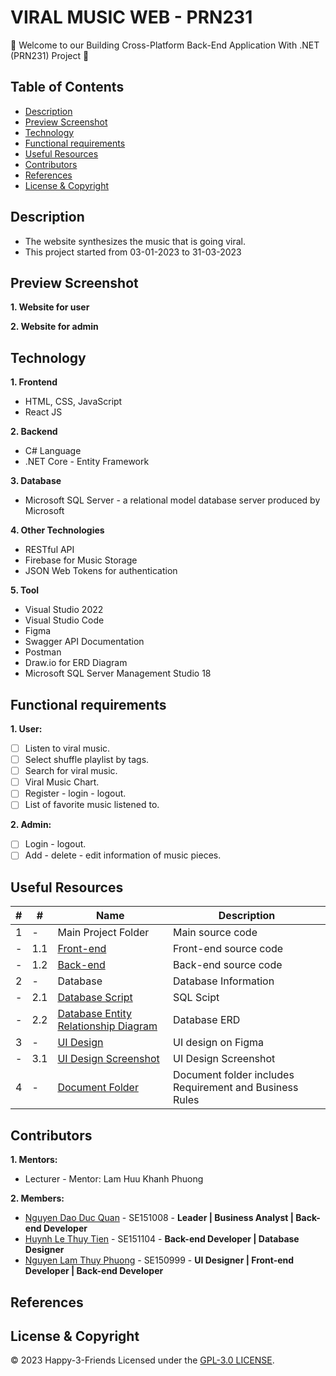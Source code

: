 # VIRAL MUSIC WEB - PRN231

:wave: Welcome to our Building Cross-Platform Back-End Application With .NET (PRN231) Project :wave:

## Table of Contents
- [Description](#description)
- [Preview Screenshot](#preview-screenshot)
- [Technology](#technology)
- [Functional requirements](#functional-requirements)
- [Useful Resources](#useful-resources)
- [Contributors](#contributors)
- [References](#references)
- [License & Copyright](#license--copyright)

## Description
- The website synthesizes the music that is going viral.
- This project started from 03-01-2023 to 31-03-2023

## Preview Screenshot

**1. Website for user**

**2. Website for admin**
  
## Technology
**1. Frontend**
  - HTML, CSS, JavaScript
  - React JS

**2. Backend**
  - C# Language
  - .NET Core - Entity Framework

**3. Database**
  - Microsoft SQL Server - a relational model database server produced by Microsoft

**4. Other Technologies**
- RESTful API
- Firebase for Music Storage
- JSON Web Tokens for authentication

**5. Tool**
  - Visual Studio 2022
  - Visual Studio Code 
  - Figma
  - Swagger API Documentation
  - Postman
  - Draw.io for ERD Diagram
  - Microsoft SQL Server Management Studio 18

## Functional requirements

**1. User:**
- [ ] Listen to viral music.
- [ ] Select shuffle playlist by tags.
- [ ] Search for viral music.
- [ ] Viral Music Chart.
- [ ] Register - login - logout.
- [ ] List of favorite music listened to.

**2. Admin:**
- [ ] Login - logout. 
- [ ] Add - delete - edit information of music pieces.

## Useful Resources

#| #| Name | Description
-| -| ---- | -----------
1| -| Main Project Folder | Main source code
-| 1.1| [Front-end](https://github.com/HAPPY-3-FRIENDS/viral-music-web) | Front-end source code
-| 1.2| [Back-end](https://github.com/HAPPY-3-FRIENDS/viral-music-back-end) | Back-end source code
2| -| Database | Database Information
-| 2.1| [Database Script](https://github.com/HAPPY-3-FRIENDS/viral-music-back-end/blob/main/database/ViralMusicDBScript.sql) | SQL Scipt
-| 2.2| [Database Entity Relationship Diagram]() | Database ERD
3| -| [UI Design](https://www.figma.com/proto/HDnvo2txSBeXvzgSTHeUyj/PRN231---Viral-Music-Web?node-id=12-263&scaling=scale-down&page-id=0%3A1&starting-point-node-id=17%3A293&show-proto-sidebar=1) | UI design on Figma
-| 3.1| [UI Design Screenshot](https://github.com/HAPPY-3-FRIENDS/viral-music-back-end/tree/main/UI) | UI Design Screenshot
4| -| [Document Folder](https://github.com/HAPPY-3-FRIENDS/viral-music-back-end/tree/main/Requirement) | Document folder includes Requirement and Business Rules

## Contributors
**1. Mentors:**
- Lecturer - Mentor: Lam Huu Khanh Phuong

**2. Members:**
- [Nguyen Dao Duc Quan](https://github.com/dq-qiji) - SE151008 - **Leader | Business Analyst | Back-end Developer**
- [Huynh Le Thuy Tien](https://github.com/tienhuynh-tn) - SE151104 - **Back-end Developer | Database Designer**
- [Nguyen Lam Thuy Phuong](https://github.com/nguyenlamthuyphuong25) - 	SE150999 - **UI Designer | Front-end Developer | Back-end Developer**

## References

## License & Copyright
&copy; 2023 Happy-3-Friends Licensed under the [GPL-3.0 LICENSE](https://github.com/HAPPY-3-FRIENDS/viral-music-back-end/blob/main/LICENSE).
